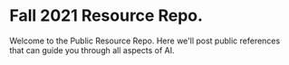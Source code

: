 # Fall 2021 Resource Repo.

Welcome to the Public Resource Repo. Here we'll post public references that can guide you through all aspects of AI.

